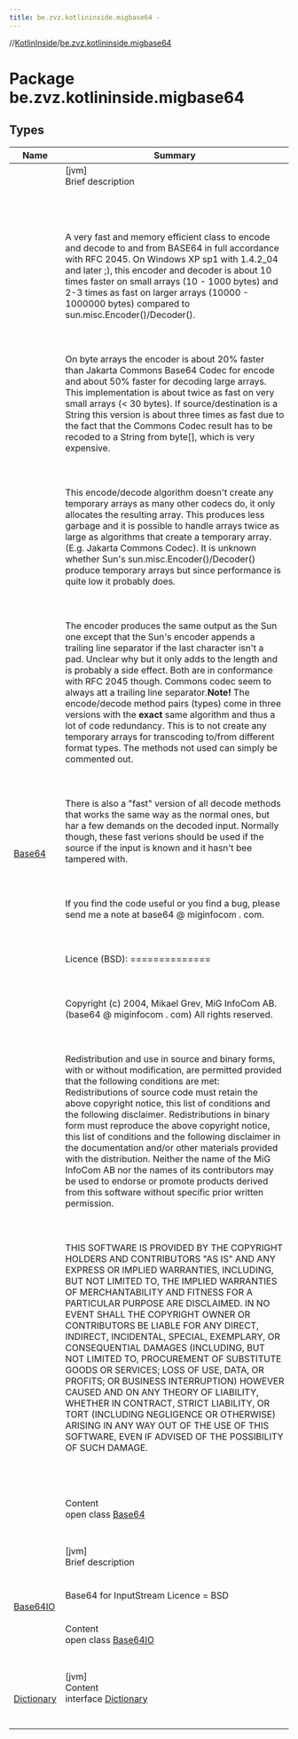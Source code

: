 ```yaml
---
title: be.zvz.kotlininside.migbase64 -
---
```

//[KotlinInside](../index.md)/[be.zvz.kotlininside.migbase64](index.md)



# Package be.zvz.kotlininside.migbase64  


## Types  
  
|  Name|  Summary| 
|---|---|
| [Base64](-base64/index.md)| [jvm]  <br>Brief description  <br><br><br><br><br>A very fast and memory efficient class to encode and decode to and from BASE64 in full accordance with RFC 2045. On Windows XP sp1 with 1.4.2_04 and later ;), this encoder and decoder is about 10 times faster on small arrays (10 - 1000 bytes) and 2-3 times as fast on larger arrays (10000 - 1000000 bytes) compared to sun.misc.Encoder()/Decoder().<br><br><br><br> On byte arrays the encoder is about 20% faster than Jakarta Commons Base64 Codec for encode and about 50% faster for decoding large arrays. This implementation is about twice as fast on very small arrays (< 30 bytes). If source/destination is a String this version is about three times as fast due to the fact that the Commons Codec result has to be recoded to a String from byte[], which is very expensive.<br><br><br><br> This encode/decode algorithm doesn't create any temporary arrays as many other codecs do, it only allocates the resulting array. This produces less garbage and it is possible to handle arrays twice as large as algorithms that create a temporary array. (E.g. Jakarta Commons Codec). It is unknown whether Sun's sun.misc.Encoder()/Decoder() produce temporary arrays but since performance is quite low it probably does.<br><br><br><br> The encoder produces the same output as the Sun one except that the Sun's encoder appends a trailing line separator if the last character isn't a pad. Unclear why but it only adds to the length and is probably a side effect. Both are in conformance with RFC 2045 though. Commons codec seem to always att a trailing line separator.**Note!** The encode/decode method pairs (types) come in three versions with the **exact** same algorithm and thus a lot of code redundancy. This is to not create any temporary arrays for transcoding to/from different format types. The methods not used can simply be commented out.<br><br><br><br> There is also a "fast" version of all decode methods that works the same way as the normal ones, but har a few demands on the decoded input. Normally though, these fast verions should be used if the source if the input is known and it hasn't bee tampered with.<br><br><br><br> If you find the code useful or you find a bug, please send me a note at base64 @ miginfocom . com. <br><br><br><br> Licence (BSD): ============== <br><br><br><br> Copyright (c) 2004, Mikael Grev, MiG InfoCom AB. (base64 @ miginfocom . com) All rights reserved. <br><br><br><br> Redistribution and use in source and binary forms, with or without modification, are permitted provided that the following conditions are met: Redistributions of source code must retain the above copyright notice, this list of conditions and the following disclaimer. Redistributions in binary form must reproduce the above copyright notice, this list of conditions and the following disclaimer in the documentation and/or other materials provided with the distribution. Neither the name of the MiG InfoCom AB nor the names of its contributors may be used to endorse or promote products derived from this software without specific prior written permission. <br><br><br><br> THIS SOFTWARE IS PROVIDED BY THE COPYRIGHT HOLDERS AND CONTRIBUTORS "AS IS" AND ANY EXPRESS OR IMPLIED WARRANTIES, INCLUDING, BUT NOT LIMITED TO, THE IMPLIED WARRANTIES OF MERCHANTABILITY AND FITNESS FOR A PARTICULAR PURPOSE ARE DISCLAIMED. IN NO EVENT SHALL THE COPYRIGHT OWNER OR CONTRIBUTORS BE LIABLE FOR ANY DIRECT, INDIRECT, INCIDENTAL, SPECIAL, EXEMPLARY, OR CONSEQUENTIAL DAMAGES (INCLUDING, BUT NOT LIMITED TO, PROCUREMENT OF SUBSTITUTE GOODS OR SERVICES; LOSS OF USE, DATA, OR PROFITS; OR BUSINESS INTERRUPTION) HOWEVER CAUSED AND ON ANY THEORY OF LIABILITY, WHETHER IN CONTRACT, STRICT LIABILITY, OR TORT (INCLUDING NEGLIGENCE OR OTHERWISE) ARISING IN ANY WAY OUT OF THE USE OF THIS SOFTWARE, EVEN IF ADVISED OF THE POSSIBILITY OF SUCH DAMAGE.<br><br><br><br>  <br>Content  <br>open class [Base64](-base64/index.md)  <br><br><br>
| [Base64IO](-base64-i-o/index.md)| [jvm]  <br>Brief description  <br><br><br>Base64 for InputStream Licence = BSD<br><br>  <br>Content  <br>open class [Base64IO](-base64-i-o/index.md)  <br><br><br>
| [Dictionary](-dictionary/index.md)| [jvm]  <br>Content  <br>interface [Dictionary](-dictionary/index.md)  <br><br><br>

